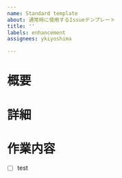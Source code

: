 ```yaml
---
name: Standard template
about: 通常時に使用するIssueテンプレート
title: ''
labels: enhancement
assignees: ykiyoshima

---
```


# 概要

# 詳細

# 作業内容
- [ ] test
